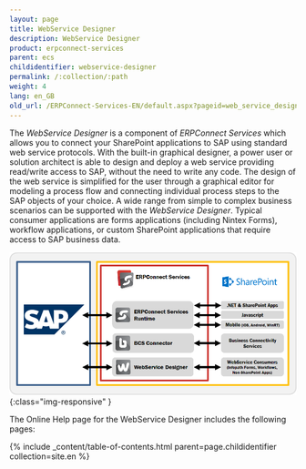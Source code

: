 ```yaml
---
layout: page
title: WebService Designer
description: WebService Designer
product: erpconnect-services
parent: ecs
childidentifier: webservice-designer
permalink: /:collection/:path
weight: 4
lang: en_GB
old_url: /ERPConnect-Services-EN/default.aspx?pageid=web_service_designer
---
```



The *WebService Designer* is a component of *ERPConnect Services* which allows you to connect your SharePoint applications to SAP using standard web service protocols. 
With the built-in graphical designer, a power user or solution architect is able to design and deploy a web service providing read/write access to SAP, without the need to write any code. 
The design of the web service is simplified for the user through a graphical editor for modeling a process flow and connecting individual process steps to the SAP objects of your choice.
A wide range from simple to complex business scenarios can be supported with the *WebService Designer*. Typical consumer applications are forms applications (including Nintex Forms), workflow applications, or custom SharePoint applications that require access to SAP business data.   

![ECS-Architecture](/img/content/ECS-Architecture.png){:class="img-responsive" }

The Online Help page for the WebService Designer includes the following pages:

{% include _content/table-of-contents.html parent=page.childidentifier collection=site.en %}